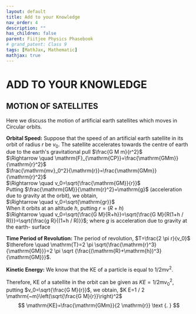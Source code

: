 ```yaml
---
layout: default
title: Add to your Knowledge
nav_order: 4
description: ""
has_children: false
parent: Fiitjee Physics Phasebook
# grand_patent: Class 9
tags: [MathJax, Mathematic]
mathjax: true
---
```


# ADD TO YOUR KNOWLEDGE

## MOTION OF SATELLITES

Here we discuss the motion of artificial earth satellites which moves in Circular orbits.

**Orbital Speed:** Suppose that the speed of an artificial earth satellite in its orbit of radius $r$ be $v_0$. The satellite accelerates towards the centre of earth due to the earth's gravitational pull $\frac{G M m}{r^2}$  
$\Rightarrow \quad \mathrm{F}_{\mathrm{CP}}=\frac{\mathrm{GMm}}{\mathrm{r}^2}$  
$\frac{\mathrm{mv}_0^2}{\mathrm{r}}=\frac{\mathrm{GMm}}{\mathrm{r}^2}$  
$\Rightarrow \quad v_0=\sqrt{\frac{\mathrm{GM}}{r}}$  
Putting $\frac{\mathrm{GM}}{\mathrm{r}^2}=\mathrm{g}$ (acceleration due to gravity at the orbit), we obtain,  
$\Rightarrow \quad v_0=\sqrt{\mathrm{gr}}$  
When it orbits at an altitude $h$, putting $r=(R+h)$  
$\Rightarrow \quad v_0=\sqrt{\frac{G M}{R+h}}=\sqrt{\frac{G M}{R(1+h / R)}}=\sqrt{\frac{g R}{(1+h / R)}}$; where $g$ is acceleration due to gravity at the earth-
surface  

**Time Period of Revolution:** The period of revolution, $T=\frac{2 \pi r}{v_0}$  
$\therefore \quad \mathrm{T}=2 \pi \sqrt{\frac{\mathrm{r}^3}{\mathrm{GM}}}=2 \pi \sqrt {\frac{(\mathrm{R}+\mathrm{h})^3}{\mathrm{GM}}}$.  

**Kinetic Energy:** We know that the KE of a particle is equal to $1 / 2 \mathrm{mv}^2$.     

Therefore, KE of a satellite in the orbit can be given as $K E=1 / 2 \mathrm{mv}_0^2$, putting $v_0=\sqrt{\frac{G M}{r}}$, we obtain, $K E=1 / 2 \mathrm{~m}\left(\sqrt{\frac{G M}{r}}\right)^2$  
$$
\mathrm{KE}=\frac{\mathrm{GMm}}{2 \mathrm{r}} \text {. }
$$